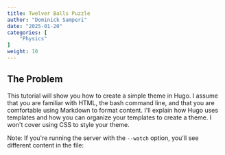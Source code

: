 ```yaml
---
title: Twelver Balls Puzzle
author: "Dominick Samperi"
date: "2025-01-20"
categories: [
    "Physics"
]
weight: 10
---
```


## The Problem

This tutorial will show you how to create a simple theme in Hugo. I assume that you are familiar with HTML, the bash command line, and that you are comfortable using Markdown to format content. I'll explain how Hugo uses templates and how you can organize your templates to create a theme. I won't cover using CSS to style your theme.

Note: If you're running the server with the `--watch` option, you'll see different content in the file:
